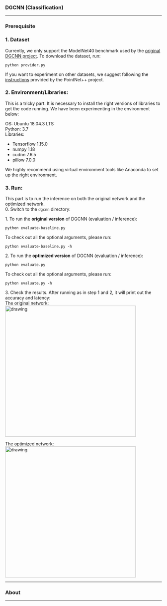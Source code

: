 ### DGCNN (Classification)
------------

### Prerequisite
### 1. Dataset
Currently, we only support the ModelNet40 benchmark used by the [original DGCNN project](https://github.com/WangYueFt/dgcnn). To download the dataset, run: 
```
python provider.py
``` 
If you want to experiment on other datasets, we suggest following the [instructions](https://github.com/charlesq34/pointnet2#prepare-your-own-data) provided by the PointNet++ project.



### 2. Environment/Libraries:
This is a tricky part. It is necessary to install the right versions of libraries to get the code running.
We have been experimenting in the environment below:

OS: Ubuntu 18.04.3 LTS <br>
Python: 3.7 <br>
Libraries:
- Tensorflow 1.15.0 
- numpy 1.18
- cudnn 7.6.5
- pillow 7.0.0

We highly recommend using virtual environment tools like Anaconda to set up the right environment. 

### 3. Run:
This part is to run the inference on both the original network and the optimized network. <br>
0\. Switch to the ```dgcnn``` directory: <br>

1\. To run the **original version** of DGCNN (evaluation / inference): <br>
```
python evaluate-baseline.py 
```

To check out all the optional arguments, please run: <br>
```
python evaluate-baseline.py -h
```

2\. To run the **optimized version** of DGCNN (evaluation / inference): <br>
```
python evaluate.py 
```
To check out all the optional arguments, please run: <br>
```
python evaluate.py -h
```

3\. Check the results. After running as in step 1 and 2, it will print out the accuracy and latency: <br>
The original network: <br>
<img src="https://user-images.githubusercontent.com/19209239/83911018-8be16380-a739-11ea-9495-6bf7dfd10a00.png" alt="drawing" width="420"/>

The optimized network: <br>
<img src="https://user-images.githubusercontent.com/19209239/83911312-0d38f600-a73a-11ea-967f-cabf5c7092f1.png" alt="drawing" width="420"/>

------------

### About
------------
